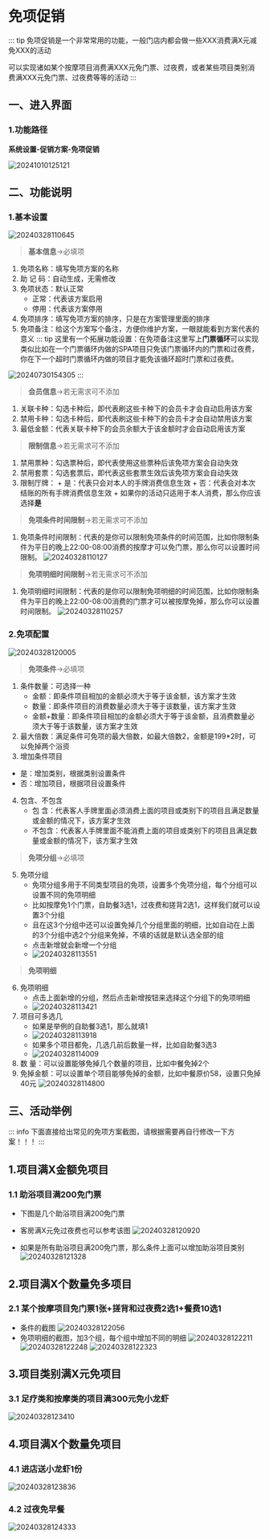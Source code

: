 # 免项促销
::: tip
免项促销是一个非常常用的功能，一般门店内都会做一些XXX消费满X元减免XXX的活动

可以实现诸如某个按摩项目消费满XXX元免门票、过夜费，或者某些项目类别消费满XXX元免门票、过夜费等等的活动
:::
## 一、进入界面
### 1.功能路径
**系统设置-促销方案-免项促销**

![20241010125121](https://wiki-cdsoft.oss-cn-hangzhou.aliyuncs.com/20241010125121.png)

## 二、功能说明
### 1.基本设置
![20240328110645](https://wiki-cdsoft.oss-cn-hangzhou.aliyuncs.com/20240328110645.png)
>**基本信息**->必填项
1. 免项名称：填写免项方案的名称
2. 助 记 码：自动生成，无需修改
3. 免项状态：默认正常
   + 正常：代表该方案启用
   + 停用：代表该方案停用
4. 免项排序：填写免项方案的排序，只是在方案管理里面的排序
5. 免项备注：给这个方案写个备注，方便你维护方案，一眼就能看到方案代表的意义
::: tip
这里有一个拓展功能设置：在免项备注这里写上**门票循环**可以实现类似比如在一个门票循环内做的SPA项目只免该门票循环内的门票和过夜费，你在下一个超时门票循环内做的项目才能免该循环超时门票和过夜费。

![20240730154305](https://wiki-cdsoft.oss-cn-hangzhou.aliyuncs.com/20240730154305.png)
:::
>**会员信息**->若无需求可不添加
1. 关联卡种：勾选卡种后，即代表刷这些卡种下的会员卡才会自动启用该方案
2. 禁用卡种：勾选卡种后，即代表刷这些卡种下的会员卡才会自动禁用该方案
3. 最低金额：代表关联卡种下的会员余额大于该金额时才会自动启用该方案
>**限制信息**->若无需求可不添加
1. 禁用票种：勾选票种后，即代表使用这些票种后该免项方案会自动失效
2.   禁用套票：勾选套票后，即代表这些套票生效后该免项方案会自动失效
3.   限制厅牌：
    + 是：代表只会对本人的手牌消费信息生效
    + 否：代表会对本次结账的所有手牌消费信息生效
    + 如果你的活动只适用于本人消费，那么你应该选择**是**
>**免项条件时间限制**->若无需求可不添加
1.   免项条件时间限制：代表的是你可以限制免项条件的时间范围，比如你限制条件为平日的晚上22:00-08:00消费的按摩才可以免门票，那么你可以设置时间限制。
    ![20240328110127](https://wiki-cdsoft.oss-cn-hangzhou.aliyuncs.com/20240328110127.png)
>**免项明细时间限制**->若无需求可不添加
1.   免项明细时间限制：代表的是你可以限制免项明细的时间范围，比如你限制条件为平日的晚上22:00-08:00消费的门票才可以被按摩免掉，那么你可以设置时间限制。
    ![20240328110257](https://wiki-cdsoft.oss-cn-hangzhou.aliyuncs.com/20240328110257.png)





### 2.免项配置
![20240328120005](https://wiki-cdsoft.oss-cn-hangzhou.aliyuncs.com/20240328120005.png)
>**免项条件**->必填项
1. 条件数量：可选择一种
   + 金额：即条件项目相加的金额必须大于等于该金额，该方案才生效
   + 数量：即条件项目的消费数量必须大于等于该数量，该方案才生效
   + 金额+数量：即条件项目相加的金额必须大于等于该金额，且消费数量必须大于等于该数量，该方案才生效
2. 最大倍数：满足条件可免项的最大倍数，如最大倍数2，金额是199*2时，可以免掉两个浴资
3. 增加条件项目
  + 是：增加类别，根据类别设置条件
  + 否：增加项目，根据项目设置条件
4. 包含、不包含
   + 包  含：代表客人手牌里面必须消费上面的项目或类别下的项目且满足数量或金额的情况下，该方案才生效
   + 不包含：代表客人手牌里面不能消费上面的项目或类别下的项目且满足数量或金额的情况下，该方案才生效
>**免项分组**->必填项
5. 免项分组
   + 免项分组多用于不同类型项目的免项，设置多个免项分组，每个分组可以设置不同的免项明细
   + 比如按摩免1个门票，自助餐3选1，过夜费和搓背2选1，这样我们就可以设置3个分组
   + 且在这3个分组中还可以设置免掉几个分组里面的明细，比如自动在上面的3个分组中选2个分组来免掉，不填的话就是默认选全部的组
   + 点击新增就会新增一个分组
   + ![20240328113551](https://wiki-cdsoft.oss-cn-hangzhou.aliyuncs.com/20240328113551.png)
>**免项明细**
6. 免项明细
   + 点击上面新增的分组，然后点击新增按钮来选择这个分组下的免项明细
   + ![20240328113421](https://wiki-cdsoft.oss-cn-hangzhou.aliyuncs.com/20240328113421.png)
7. 项目可多选几
   + 如果是举例的自助餐3选1，那么就填1
   + ![20240328113918](https://wiki-cdsoft.oss-cn-hangzhou.aliyuncs.com/20240328113918.png)
   + 如果多个项目都免，几选几前后数量一样，比如自助餐3选3
   + ![20240328114009](https://wiki-cdsoft.oss-cn-hangzhou.aliyuncs.com/20240328114009.png)
8. 数   量：可以设置能够免掉几个数量的项目，比如中餐免掉2个
9. 免掉金额：可以设置单个项目能够免掉的金额，比如中餐原价58，设置只免掉40元
    ![20240328114800](https://wiki-cdsoft.oss-cn-hangzhou.aliyuncs.com/20240328114800.png)


## 三、活动举例
::: info
下面直接给出常见的免项方案截图，请根据需要再自行修改一下方案！！！
:::
## 1.项目满X金额免项目
### 1.1 助浴项目满200免门票

+ 下图是几个助浴项目满200免门票
+ 客房满X元免过夜费也可以参考该图
![20240328120920](https://wiki-cdsoft.oss-cn-hangzhou.aliyuncs.com/20240328120920.png)

+ 如果是所有助浴项目满200免门票，那么条件上面可以增加助浴项目类别
  ![20240328121328](https://wiki-cdsoft.oss-cn-hangzhou.aliyuncs.com/20240328121328.png)

## 2.项目满X个数量免多项目
### 2.1 某个按摩项目免门票1张+搓背和过夜费2选1+餐费10选1
+ 条件的截图
  ![20240328122056](https://wiki-cdsoft.oss-cn-hangzhou.aliyuncs.com/20240328122056.png)
+ 免项明细的截图，加3个组，每个组中增加不同的明细
  ![20240328122211](https://wiki-cdsoft.oss-cn-hangzhou.aliyuncs.com/20240328122211.png)
  ![20240328122248](https://wiki-cdsoft.oss-cn-hangzhou.aliyuncs.com/20240328122248.png)
  ![20240328122323](https://wiki-cdsoft.oss-cn-hangzhou.aliyuncs.com/20240328122323.png)

## 3.项目类别满X元免项目
### 3.1 足疗类和按摩类的项目满300元免小龙虾
![20240328123410](https://wiki-cdsoft.oss-cn-hangzhou.aliyuncs.com/20240328123410.png)

## 4.项目满X个数量免项目
### 4.1 进店送小龙虾1份
![20240328123836](https://wiki-cdsoft.oss-cn-hangzhou.aliyuncs.com/20240328123836.png)

### 4.2 过夜免早餐
![20240328124333](https://wiki-cdsoft.oss-cn-hangzhou.aliyuncs.com/20240328124333.png)